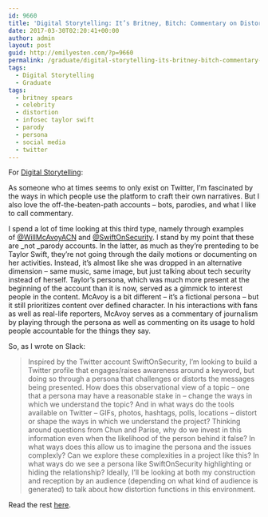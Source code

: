 ```yaml
---
id: 9660
title: 'Digital Storytelling: It’s Britney, Bitch: Commentary on Distortion in Spears’s Use of Social Media'
date: 2017-03-30T02:20:41+00:00
author: admin
layout: post
guid: http://emilyesten.com/?p=9660
permalink: /graduate/digital-storytelling-its-britney-bitch-commentary-on-distortion-in-spearss-use-of-social-media/
tags:
  - Digital Storytelling
  - Graduate
tags:
  - britney spears
  - celebrity
  - distortion
  - infosec taylor swift
  - parody
  - persona
  - social media
  - twitter
---
```

For [Digital Storytelling](https://digitalstorytelling.jimmcgrath.us):

As someone who at times seems to only exist on Twitter, I’m fascinated by the ways in which people use the platform to craft their own narratives. But I also love the off-the-beaten-path accounts – bots, parodies, and what I like to call commentary.

I spend a lot of time looking at this third type, namely through examples of [@WillMcAvoyACN](https://twitter.com/WillMcAvoyACN) and [@SwiftOnSecurity](https://twitter.com/SwiftOnSecurity). I stand by my point that these are _not _parody accounts. In the latter, as much as they’re prenteding to be Taylor Swift, they’re not going through the daily motions or documenting on her activities. Instead, it’s almost like she was dropped in an alternative dimension – same music, same image, but just talking about tech security instead of herself. Taylor’s persona, which was much more present at the beginning of the account than it is now, served as a gimmick to interest people in the content. McAvoy is a bit different – it’s a fictional persona – but it still prioritizes content over defined character. In his interactions with fans as well as real-life reporters, McAvoy serves as a commentary of journalism by playing through the persona as well as commenting on its usage to hold people accountable for the things they say.

So, as I wrote on Slack:

> Inspired by the Twitter account SwiftOnSecurity, I’m looking to build a Twitter profile that engages/raises awareness around a keyword, but doing so through a persona that challenges or distorts the messages being presented. How does this observational view of a topic – one that a persona may have a reasonable stake in – change the ways in which we understand the topic? And in what ways do the tools available on Twitter – GIFs, photos, hashtags, polls, locations – distort or shape the ways in which we understand the project? Thinking around questions from Chun and Parise, why do we invest in this information even when the likelihood of the person behind it false? In what ways does this allow us to imagine the persona and the issues complexly? Can we explore these complexities in a project like this? In what ways do we see a persona like SwiftOnSecurity highlighting or hiding the relationship? Ideally, I’ll be looking at both my construction and reception by an audience (depending on what kind of audience is generated) to talk about how distortion functions in this environment.

Read the rest [here](https://wp.me/p8kRPd-20).

